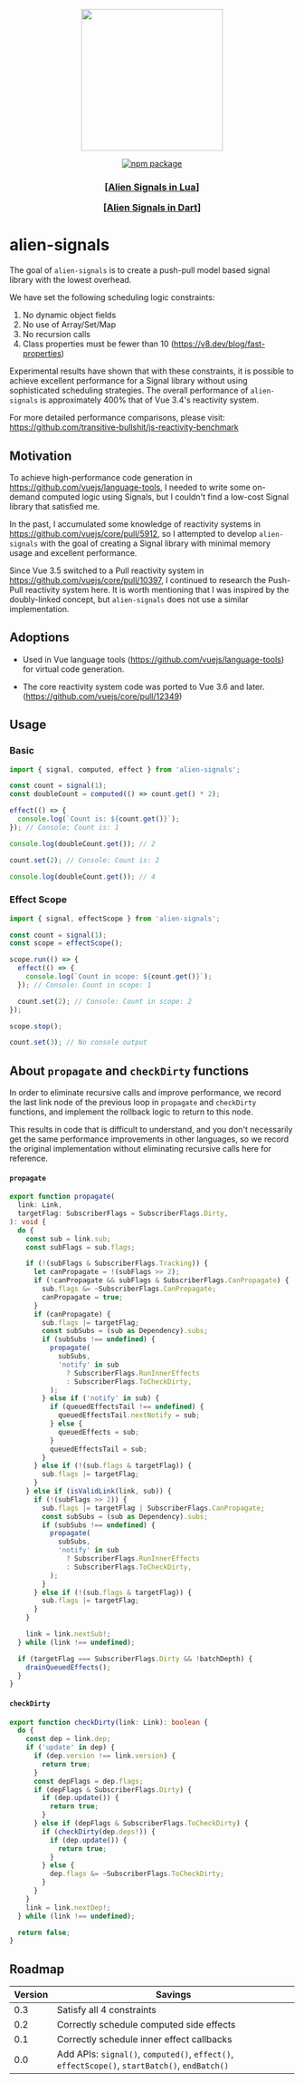 <p align="center">
	<img src="assets/logo.png" width="250"><br>
<p>

<p align="center">
	<a href="https://npmjs.com/package/alien-signals"><img src="https://badgen.net/npm/v/alien-signals" alt="npm package"></a>
</p>

<h3 align="center">
    <p>[<a href="https://github.com/YanqingXu/alien-signals-in-lua">Alien Signals in Lua</a>]</p>
    <p>[<a href="https://github.com/medz/alien-signals-dart">Alien Signals in Dart</a>]</p>
</h3>

# alien-signals

The goal of `alien-signals` is to create a push-pull model based signal library with the lowest overhead.

We have set the following scheduling logic constraints:

1. No dynamic object fields
2. No use of Array/Set/Map
3. No recursion calls
4. Class properties must be fewer than 10 (https://v8.dev/blog/fast-properties)

Experimental results have shown that with these constraints, it is possible to achieve excellent performance for a Signal library without using sophisticated scheduling strategies. The overall performance of `alien-signals` is approximately 400% that of Vue 3.4's reactivity system.

For more detailed performance comparisons, please visit: https://github.com/transitive-bullshit/js-reactivity-benchmark

## Motivation

To achieve high-performance code generation in https://github.com/vuejs/language-tools, I needed to write some on-demand computed logic using Signals, but I couldn't find a low-cost Signal library that satisfied me.

In the past, I accumulated some knowledge of reactivity systems in https://github.com/vuejs/core/pull/5912, so I attempted to develop `alien-signals` with the goal of creating a Signal library with minimal memory usage and excellent performance.

Since Vue 3.5 switched to a Pull reactivity system in https://github.com/vuejs/core/pull/10397, I continued to research the Push-Pull reactivity system here. It is worth mentioning that I was inspired by the doubly-linked concept, but `alien-signals` does not use a similar implementation.

## Adoptions

- Used in Vue language tools (https://github.com/vuejs/language-tools) for virtual code generation.

- The core reactivity system code was ported to Vue 3.6 and later. (https://github.com/vuejs/core/pull/12349)

## Usage

### Basic

```ts
import { signal, computed, effect } from 'alien-signals';

const count = signal(1);
const doubleCount = computed(() => count.get() * 2);

effect(() => {
  console.log(`Count is: ${count.get()}`);
}); // Console: Count is: 1

console.log(doubleCount.get()); // 2

count.set(2); // Console: Count is: 2

console.log(doubleCount.get()); // 4
```

### Effect Scope

```ts
import { signal, effectScope } from 'alien-signals';

const count = signal(1);
const scope = effectScope();

scope.run(() => {
  effect(() => {
    console.log(`Count in scope: ${count.get()}`);
  }); // Console: Count in scope: 1

  count.set(2); // Console: Count in scope: 2
});

scope.stop();

count.set(3); // No console output
```

## About `propagate` and `checkDirty` functions

In order to eliminate recursive calls and improve performance, we record the last link node of the previous loop in `propagate` and `checkDirty` functions, and implement the rollback logic to return to this node.

This results in code that is difficult to understand, and you don't necessarily get the same performance improvements in other languages, so we record the original implementation without eliminating recursive calls here for reference.

#### `propagate`

```ts
export function propagate(
  link: Link,
  targetFlag: SubscriberFlags = SubscriberFlags.Dirty,
): void {
  do {
    const sub = link.sub;
    const subFlags = sub.flags;

    if (!(subFlags & SubscriberFlags.Tracking)) {
      let canPropagate = !(subFlags >> 2);
      if (!canPropagate && subFlags & SubscriberFlags.CanPropagate) {
        sub.flags &= ~SubscriberFlags.CanPropagate;
        canPropagate = true;
      }
      if (canPropagate) {
        sub.flags |= targetFlag;
        const subSubs = (sub as Dependency).subs;
        if (subSubs !== undefined) {
          propagate(
            subSubs,
            'notify' in sub
              ? SubscriberFlags.RunInnerEffects
              : SubscriberFlags.ToCheckDirty,
          );
        } else if ('notify' in sub) {
          if (queuedEffectsTail !== undefined) {
            queuedEffectsTail.nextNotify = sub;
          } else {
            queuedEffects = sub;
          }
          queuedEffectsTail = sub;
        }
      } else if (!(sub.flags & targetFlag)) {
        sub.flags |= targetFlag;
      }
    } else if (isValidLink(link, sub)) {
      if (!(subFlags >> 2)) {
        sub.flags |= targetFlag | SubscriberFlags.CanPropagate;
        const subSubs = (sub as Dependency).subs;
        if (subSubs !== undefined) {
          propagate(
            subSubs,
            'notify' in sub
              ? SubscriberFlags.RunInnerEffects
              : SubscriberFlags.ToCheckDirty,
          );
        }
      } else if (!(sub.flags & targetFlag)) {
        sub.flags |= targetFlag;
      }
    }

    link = link.nextSub!;
  } while (link !== undefined);

  if (targetFlag === SubscriberFlags.Dirty && !batchDepth) {
    drainQueuedEffects();
  }
}
```

#### `checkDirty`

```ts
export function checkDirty(link: Link): boolean {
  do {
    const dep = link.dep;
    if ('update' in dep) {
      if (dep.version !== link.version) {
        return true;
      }
      const depFlags = dep.flags;
      if (depFlags & SubscriberFlags.Dirty) {
        if (dep.update()) {
          return true;
        }
      } else if (depFlags & SubscriberFlags.ToCheckDirty) {
        if (checkDirty(dep.deps!)) {
          if (dep.update()) {
            return true;
          }
        } else {
          dep.flags &= ~SubscriberFlags.ToCheckDirty;
        }
      }
    }
    link = link.nextDep!;
  } while (link !== undefined);

  return false;
}
```

## Roadmap

| Version | Savings                                                                                       |
| ------- | --------------------------------------------------------------------------------------------- |
| 0.3     | Satisfy all 4 constraints                                                                     |
| 0.2     | Correctly schedule computed side effects                                                      |
| 0.1     | Correctly schedule inner effect callbacks                                                     |
| 0.0     | Add APIs: `signal()`, `computed()`, `effect()`, `effectScope()`, `startBatch()`, `endBatch()` |
